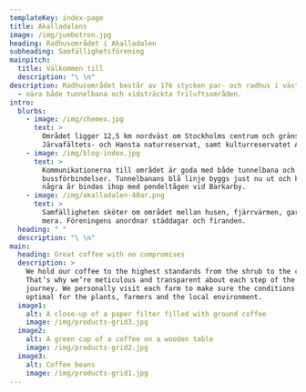 ```yaml
---
templateKey: index-page
title: Akalladalens
image: /img/jumbotron.jpg
heading: Radhusområdet i Akalladalen
subheading: Samfällighetsförening
mainpitch:
  title: Välkommen till
  description: "\ \n"
description: Radhusområdet består av 176 stycken par- och radhus i västra Akalla
  - nära både tunnelbana och vidsträckta friluftsområden.
intro:
  blurbs:
    - image: /img/chemex.jpg
      text: >
        Området ligger 12,5 km nordväst om Stockholms centrum och gränsar till
        Järvafältets- och Hansta naturreservat, samt kulturreservatet Akalla by.
    - image: /img/blog-index.jpg
      text: >
        Kommunikationerna till området är goda med både tunnelbana och en mängd
        bussförbindelser. Tunnelbanans blå linje byggs just nu ut och kommer om
        några år bindas ihop med pendeltågen vid Barkarby.
    - image: /img/akalladalen-40ar.png
      text: >
        Samfälligheten sköter om området mellan husen, fjärrvärmen, garagen med
        mera. Föreningens anordnar städdagar och firanden.
  heading: " "
  description: "\ \n"
main:
  heading: Great coffee with no compromises
  description: >
    We hold our coffee to the highest standards from the shrub to the cup.
    That’s why we’re meticulous and transparent about each step of the coffee’s
    journey. We personally visit each farm to make sure the conditions are
    optimal for the plants, farmers and the local environment.
  image1:
    alt: A close-up of a paper filter filled with ground coffee
    image: /img/products-grid3.jpg
  image2:
    alt: A green cup of a coffee on a wooden table
    image: /img/products-grid2.jpg
  image3:
    alt: Coffee beans
    image: /img/products-grid1.jpg
---
```


